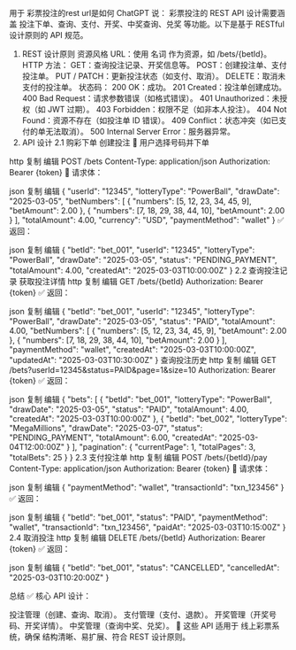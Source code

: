 


用于 彩票投注的rest url是如何
ChatGPT 说：
彩票投注的 REST API 设计需要涵盖 投注下单、查询、支付、开奖、中奖查询、兑奖 等功能。以下是基于 RESTful 设计原则的 API 规范。

1. REST 设计原则
   资源风格 URL：使用 名词 作为资源，如 /bets/{betId}。
   HTTP 方法：
   GET：查询投注记录、开奖信息等。
   POST：创建投注单、支付投注单。
   PUT / PATCH：更新投注状态（如支付、取消）。
   DELETE：取消未支付的投注单。
   状态码：
   200 OK：成功。
   201 Created：投注单创建成功。
   400 Bad Request：请求参数错误（如格式错误）。
   401 Unauthorized：未授权（如 JWT 过期）。
   403 Forbidden：权限不足（如非本人投注）。
   404 Not Found：资源不存在（如投注单 ID 错误）。
   409 Conflict：状态冲突（如已支付的单无法取消）。
   500 Internal Server Error：服务器异常。
2. API 设计
   2.1 购彩下单
   创建投注
   📌 用户选择号码并下单

http
复制
编辑
POST /bets
Content-Type: application/json
Authorization: Bearer {token}
📌 请求体：

json
复制
编辑
{
"userId": "12345",
"lotteryType": "PowerBall",
"drawDate": "2025-03-05",
"betNumbers": [
{ "numbers": [5, 12, 23, 34, 45, 9], "betAmount": 2.00 },
{ "numbers": [7, 18, 29, 38, 44, 10], "betAmount": 2.00 }
],
"totalAmount": 4.00,
"currency": "USD",
"paymentMethod": "wallet"
}
✅ 返回：

json
复制
编辑
{
"betId": "bet_001",
"userId": "12345",
"lotteryType": "PowerBall",
"drawDate": "2025-03-05",
"status": "PENDING_PAYMENT",
"totalAmount": 4.00,
"createdAt": "2025-03-03T10:00:00Z"
}
2.2 查询投注记录
获取投注详情
http
复制
编辑
GET /bets/{betId}
Authorization: Bearer {token}
✅ 返回：

json
复制
编辑
{
"betId": "bet_001",
"userId": "12345",
"lotteryType": "PowerBall",
"drawDate": "2025-03-05",
"status": "PAID",
"totalAmount": 4.00,
"betNumbers": [
{ "numbers": [5, 12, 23, 34, 45, 9], "betAmount": 2.00 },
{ "numbers": [7, 18, 29, 38, 44, 10], "betAmount": 2.00 }
],
"paymentMethod": "wallet",
"createdAt": "2025-03-03T10:00:00Z",
"updatedAt": "2025-03-03T10:30:00Z"
}
查询投注历史
http
复制
编辑
GET /bets?userId=12345&status=PAID&page=1&size=10
Authorization: Bearer {token}
✅ 返回：

json
复制
编辑
{
"bets": [
{
"betId": "bet_001",
"lotteryType": "PowerBall",
"drawDate": "2025-03-05",
"status": "PAID",
"totalAmount": 4.00,
"createdAt": "2025-03-03T10:00:00Z"
},
{
"betId": "bet_002",
"lotteryType": "MegaMillions",
"drawDate": "2025-03-07",
"status": "PENDING_PAYMENT",
"totalAmount": 6.00,
"createdAt": "2025-03-04T12:00:00Z"
}
],
"pagination": {
"currentPage": 1,
"totalPages": 3,
"totalBets": 25
}
}
2.3 支付投注单
http
复制
编辑
POST /bets/{betId}/pay
Content-Type: application/json
Authorization: Bearer {token}
📌 请求体：

json
复制
编辑
{
"paymentMethod": "wallet",
"transactionId": "txn_123456"
}
✅ 返回：

json
复制
编辑
{
"betId": "bet_001",
"status": "PAID",
"paymentMethod": "wallet",
"transactionId": "txn_123456",
"paidAt": "2025-03-03T10:15:00Z"
}
2.4 取消投注
http
复制
编辑
DELETE /bets/{betId}
Authorization: Bearer {token}
✅ 返回：

json
复制
编辑
{
"betId": "bet_001",
"status": "CANCELLED",
"cancelledAt": "2025-03-03T10:20:00Z"
}


总结
✅ 核心 API 设计：

投注管理（创建、查询、取消）。
支付管理（支付、退款）。
开奖管理（开奖号码、开奖详情）。
中奖管理（查询中奖、兑奖）。
🚀 这些 API 适用于 线上彩票系统，确保 结构清晰、易扩展、符合 REST 设计原则。